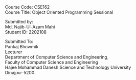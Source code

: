 <p>Course Code: CSE162<br>
Course Title: Object Oriented Programming Sessional</p>

<p>Submitted by: <br>
Md. Najib-Ul-Azam Mahi<br>
Student ID: 2202108</p>

<p>Submitted To:<br>
Pankaj Bhowmik<br>
Lecturer<br>
Department of Computer Science and Engineering,<br>
Faculty of Computer Science and Engineering<br>
Hajee Mohammad Danesh Science and Technology University<br>
Dinajpur-5200.</p>
